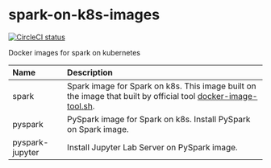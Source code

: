 # spark-on-k8s-images

[![CircleCI status](https://circleci.com/gh/KanchiShimono/spark-on-k8s-images.svg?style=svg)](https://circleci.com/gh/KanchiShimono/spark-on-k8s-images)

Docker images for spark on kubernetes

| Name            | Description                                                                                                                                                                           |
| :-------------- | :------------------------------------------------------------------------------------------------------------------------------------------------------------------------------------ |
| spark           | Spark image for Spark on k8s. This image built on the image that built by official tool [docker-image-tool.sh](https://github.com/apache/spark/blob/master/bin/docker-image-tool.sh). |
| pyspark         | PySpark image for Spark on k8s. Install PySpark on Spark image.                                                                                                                       |
| pyspark-jupyter | Install Jupyter Lab Server on PySpark image.                                                                                                                                          |
